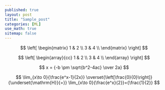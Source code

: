 ```yaml
---
published: true
layout: post
title: "Sample_post"
categories: [ML]
use_math: true
sitemap: false
---
```


$$ 
\left[
\begin{matrix}
    1 & 2 \\ 
    3 & 4 \\
\end{matrix}
\right] $$


$$ \left[
\begin{array}{cc}
   1 & 2 \\
   3 & 4 \\
\end{array}
\right] $$

$$ x = {-b \pm \sqrt{b^2-4ac} \over 2a} $$


$$
\lim_{x\to 0}{\frac{e^x-1}{2x}}
\overset{\left[\frac{0}{0}\right]}{\underset{\mathrm{H}}{=}}
\lim_{x\to 0}{\frac{e^x}{2}}={\frac{1}{2}}
$$